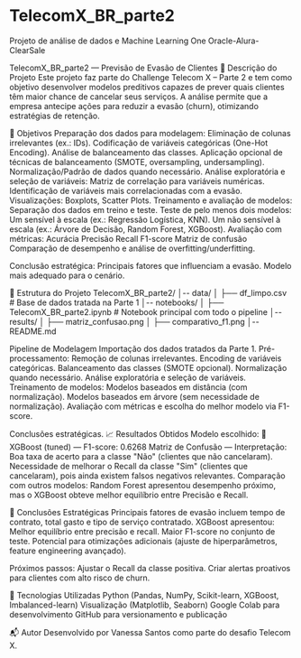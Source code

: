# TelecomX_BR_parte2
Projeto de análise de dados e Machine Learning One Oracle-Alura-ClearSale

TelecomX_BR_parte2 — Previsão de Evasão de Clientes
📌 Descrição do Projeto
Este projeto faz parte do Challenge Telecom X – Parte 2 e tem como objetivo desenvolver modelos preditivos capazes de prever quais clientes têm maior chance de cancelar seus serviços.
A análise permite que a empresa antecipe ações para reduzir a evasão (churn), otimizando estratégias de retenção.

🎯 Objetivos
Preparação dos dados para modelagem:
Eliminação de colunas irrelevantes (ex.: IDs).
Codificação de variáveis categóricas (One-Hot Encoding).
Análise de balanceamento das classes.
Aplicação opcional de técnicas de balanceamento (SMOTE, oversampling, undersampling).
Normalização/Padrão de dados quando necessário.
Análise exploratória e seleção de variáveis:
Matriz de correlação para variáveis numéricas.
Identificação de variáveis mais correlacionadas com a evasão.
Visualizações: Boxplots, Scatter Plots.
Treinamento e avaliação de modelos:
Separação dos dados em treino e teste.
Teste de pelo menos dois modelos:
Um sensível à escala (ex.: Regressão Logística, KNN).
Um não sensível à escala (ex.: Árvore de Decisão, Random Forest, XGBoost).
Avaliação com métricas:
Acurácia
Precisão
Recall
F1-score
Matriz de confusão
Comparação de desempenho e análise de overfitting/underfitting.

Conclusão estratégica:
Principais fatores que influenciam a evasão.
Modelo mais adequado para o cenário.

📂 Estrutura do Projeto
TelecomX_BR_parte2/
│-- data/
│   ├── df_limpo.csv              # Base de dados tratada na Parte 1
│-- notebooks/
│   ├── TelecomX_BR_parte2.ipynb  # Notebook principal com todo o pipeline
│-- results/
│   ├── matriz_confusao.png
│   ├── comparativo_f1.png
│-- README.md

Pipeline de Modelagem
Importação dos dados tratados da Parte 1.
Pré-processamento:
Remoção de colunas irrelevantes.
Encoding de variáveis categóricas.
Balanceamento das classes (SMOTE opcional).
Normalização quando necessário.
Análise exploratória e seleção de variáveis.
Treinamento de modelos:
Modelos baseados em distância (com normalização).
Modelos baseados em árvore (sem necessidade de normalização).
Avaliação com métricas e escolha do melhor modelo via F1-score.

Conclusões estratégicas.
📈 Resultados Obtidos
Modelo escolhido:
🔹 XGBoost (tuned) — F1-score: 0.6268
Matriz de Confusão — Interpretação:
Boa taxa de acerto para a classe "Não" (clientes que não cancelaram).
Necessidade de melhorar o Recall da classe "Sim" (clientes que cancelaram), pois ainda existem falsos negativos relevantes.
Comparação com outros modelos:
Random Forest apresentou desempenho próximo, mas o XGBoost obteve melhor equilíbrio entre Precisão e Recall.

🧠 Conclusões Estratégicas
Principais fatores de evasão incluem tempo de contrato, total gasto e tipo de serviço contratado.
XGBoost apresentou:
Melhor equilíbrio entre precisão e recall.
Maior F1-score no conjunto de teste.
Potencial para otimizações adicionais (ajuste de hiperparâmetros, feature engineering avançado).

Próximos passos:
Ajustar o Recall da classe positiva.
Criar alertas proativos para clientes com alto risco de churn.

📌 Tecnologias Utilizadas
Python (Pandas, NumPy, Scikit-learn, XGBoost, Imbalanced-learn)
Visualização (Matplotlib, Seaborn)
Google Colab para desenvolvimento
GitHub para versionamento e publicação

📬 Autor
Desenvolvido por Vanessa Santos como parte do desafio Telecom X.
